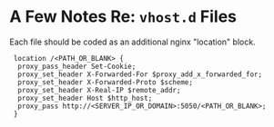 # A Few Notes Re: `vhost.d` Files

Each file should be coded as an additional nginx "location" block.

```nginx
 location /<PATH_OR_BLANK> {
  proxy_pass_header Set-Cookie;
  proxy_set_header X-Forwarded-For $proxy_add_x_forwarded_for;
  proxy_set_header X-Forwarded-Proto $scheme;
  proxy_set_header X-Real-IP $remote_addr;
  proxy_set_header Host $http_host;
  proxy_pass http://<SERVER_IP_OR_DOMAIN>:5050/<PATH_OR_BLANK>;
 }
```
